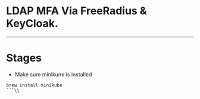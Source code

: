 # LDAP MFA Via FreeRadius & KeyCloak.

-----


# Stages

* Make sure minikune is installed

```
brew install minikube
```\\